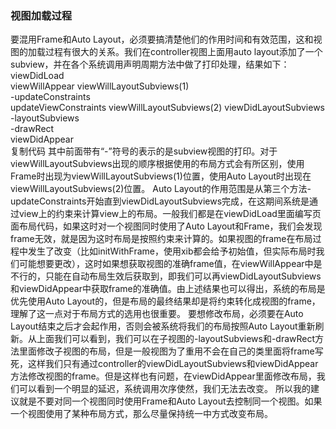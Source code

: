 ### 视图加载过程
要混用Frame和Auto Layout，必须要搞清楚他们的作用时间和有效范围，这和视图的加载过程有很大的关系。我们在controller视图上面用auto layout添加了一个subview，并在各个系统调用声明周期方法中做了打印处理，结果如下：
viewDidLoad   
viewWillAppear 
viewWillLayoutSubviews(1)  
-updateConstraints   
updateViewConstraints
viewWillLayoutSubviews(2)
viewDidLayoutSubviews   
-layoutSubviews   
-drawRect  
viewDidAppear   
复制代码
其中前面带有“-”符号的表示的是subview视图的打印。对于viewWillLayoutSubviews出现的顺序根据使用的布局方式会有所区别，使用Frame时出现为viewWillLayoutSubviews(1)位置，使用Auto Layout时出现在viewWillLayoutSubviews(2)位置。
Auto Layout的作用范围是从第三个方法-updateConstraints开始直到viewDidLayoutSubviews完成，在这期间系统是通过view上的约束来计算view上的布局。一般我们都是在viewDidLoad里面编写页面布局代码，如果这时对一个视图同时使用了Auto Layout和Frame，我们会发现frame无效，就是因为这时布局是按照约束来计算的。如果视图的frame在布局过程中发生了改变（比如initWithFrame，使用xib都会给予初始值，但实际布局时我们可能想要更改），这时如果想获取视图的准确frame值，在viewWillAppear中是不行的，只能在自动布局生效后获取到，即我们可以再viewDidLayoutSubviews和viewDidAppear中获取frame的准确值。由上述结果也可以得出，系统的布局是优先使用Auto Layout的，但是布局的最终结果却是将约束转化成视图的frame，理解了这一点对于布局方式的选用也很重要。
要想修改布局，必须要在Auto Layout结束之后才会起作用，否则会被系统将我们的布局按照Auto Layout重新刷新。从上面我们可以看到，我们可以在子视图的-layoutSubviews和-drawRect方法里面修改子视图的布局，但是一般视图为了重用不会在自己的类里面将frame写死，这样我们只有通过controller的viewDidLayoutSubviews和viewDidAppear方法修改视图的frame。但是这样也有问题，在viewDidAppear里面修改布局，我们可以看到一个明显的延迟，系统调用次序使然，我们无法去改变。
所以我的建议就是不要对同一个视图同时使用Frame和Auto Layout去控制同一个视图。如果一个视图使用了某种布局方式，那么尽量保持统一中方式改变布局。
